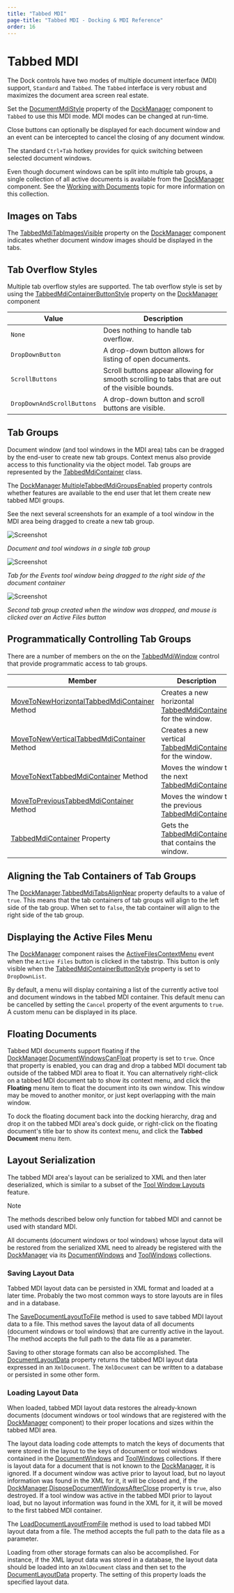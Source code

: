 ```yaml
---
title: "Tabbed MDI"
page-title: "Tabbed MDI - Docking & MDI Reference"
order: 16
---
```

# Tabbed MDI

The Dock controls have two modes of multiple document interface (MDI) support, `Standard` and `Tabbed`.  The `Tabbed` interface is very robust and maximizes the document area screen real estate.

Set the [DocumentMdiStyle](xref:ActiproSoftware.UI.WinForms.Controls.Docking.DockManager.DocumentMdiStyle) property of the [DockManager](xref:ActiproSoftware.UI.WinForms.Controls.Docking.DockManager) component to `Tabbed` to use this MDI mode.  MDI modes can be changed at run-time.

Close buttons can optionally be displayed for each document window and an event can be intercepted to cancel the closing of any document window.

The standard `Ctrl+Tab` hotkey provides for quick switching between selected document windows.

Even though document windows can be split into multiple tab groups, a single collection of all active documents is available from the [DockManager](xref:ActiproSoftware.UI.WinForms.Controls.Docking.DockManager) component.  See the [Working with Documents](working-with-documents.md) topic for more information on this collection.

## Images on Tabs

The [TabbedMdiTabImagesVisible](xref:ActiproSoftware.UI.WinForms.Controls.Docking.DockManager.TabbedMdiTabImagesVisible) property on the [DockManager](xref:ActiproSoftware.UI.WinForms.Controls.Docking.DockManager) component indicates whether document window images should be displayed in the tabs.

## Tab Overflow Styles

Multiple tab overflow styles are supported.  The tab overflow style is set by using the [TabbedMdiContainerButtonStyle](xref:ActiproSoftware.UI.WinForms.Controls.Docking.DockManager.TabbedMdiContainerButtonStyle) property on the [DockManager](xref:ActiproSoftware.UI.WinForms.Controls.Docking.DockManager) component

| Value | Description |
|-----|-----|
| `None` | Does nothing to handle tab overflow. |
| `DropDownButton` | A drop-down button allows for listing of open documents. |
| `ScrollButtons` | Scroll buttons appear allowing for smooth scrolling to tabs that are out of the visible bounds. |
| `DropDownAndScrollButtons` | A drop-down button and scroll buttons are visible. |

## Tab Groups

Document window (and tool windows in the MDI area) tabs can be dragged by the end-user to create new tab groups.  Context menus also provide access to this functionality via the object model.  Tab groups are represented by the [TabbedMdiContainer](xref:ActiproSoftware.UI.WinForms.Controls.Docking.TabbedMdiContainer) class.

The [DockManager](xref:ActiproSoftware.UI.WinForms.Controls.Docking.DockManager).[MultipleTabbedMdiGroupsEnabled](xref:ActiproSoftware.UI.WinForms.Controls.Docking.DockManager.MultipleTabbedMdiGroupsEnabled) property controls whether features are available to the end user that let them create new tabbed MDI groups.

See the next several screenshots for an example of a tool window in the MDI area being dragged to create a new tab group.

![Screenshot](images/dock-controls-tabbed-mdi.gif)

*Document and tool windows in a single tab group*

![Screenshot](images/dock-controls-tabbed-mdi2.gif)

*Tab for the Events tool window being dragged to the right side of the document container*

![Screenshot](images/dock-controls-tabbed-mdi3.gif)

*Second tab group created when the window was dropped, and mouse is clicked over an Active Files button*

## Programmatically Controlling Tab Groups

There are a number of members on the on the [TabbedMdiWindow](xref:ActiproSoftware.UI.WinForms.Controls.Docking.TabbedMdiWindow) control that provide programmatic access to tab groups.

| Member | Description |
|-----|-----|
| [MoveToNewHorizontalTabbedMdiContainer](xref:ActiproSoftware.UI.WinForms.Controls.Docking.TabbedMdiWindow.MoveToNewHorizontalTabbedMdiContainer*) Method | Creates a new horizontal [TabbedMdiContainer](xref:ActiproSoftware.UI.WinForms.Controls.Docking.TabbedMdiContainer) for the window. |
| [MoveToNewVerticalTabbedMdiContainer](xref:ActiproSoftware.UI.WinForms.Controls.Docking.TabbedMdiWindow.MoveToNewVerticalTabbedMdiContainer*) Method | Creates a new vertical [TabbedMdiContainer](xref:ActiproSoftware.UI.WinForms.Controls.Docking.TabbedMdiContainer) for the window. |
| [MoveToNextTabbedMdiContainer](xref:ActiproSoftware.UI.WinForms.Controls.Docking.TabbedMdiWindow.MoveToNextTabbedMdiContainer*) Method | Moves the window to the next [TabbedMdiContainer](xref:ActiproSoftware.UI.WinForms.Controls.Docking.TabbedMdiContainer). |
| [MoveToPreviousTabbedMdiContainer](xref:ActiproSoftware.UI.WinForms.Controls.Docking.TabbedMdiWindow.MoveToPreviousTabbedMdiContainer*) Method | Moves the window to the previous [TabbedMdiContainer](xref:ActiproSoftware.UI.WinForms.Controls.Docking.TabbedMdiContainer). |
| [TabbedMdiContainer](xref:ActiproSoftware.UI.WinForms.Controls.Docking.TabbedMdiWindow.TabbedMdiContainer) Property | Gets the [TabbedMdiContainer](xref:ActiproSoftware.UI.WinForms.Controls.Docking.TabbedMdiContainer) that contains the window. |

## Aligning the Tab Containers of Tab Groups

The [DockManager](xref:ActiproSoftware.UI.WinForms.Controls.Docking.DockManager).[TabbedMdiTabsAlignNear](xref:ActiproSoftware.UI.WinForms.Controls.Docking.DockManager.TabbedMdiTabsAlignNear) property defaults to a value of `true`.  This means that the tab containers of tab groups will align to the left side of the tab group.  When set to `false`, the tab container will align to the right side of the tab group.

## Displaying the Active Files Menu

The [DockManager](xref:ActiproSoftware.UI.WinForms.Controls.Docking.DockManager) component raises the [ActiveFilesContextMenu](xref:ActiproSoftware.UI.WinForms.Controls.Docking.DockManager.ActiveFilesContextMenu) event when the `Active Files` button is clicked in the tabstrip.  This button is only visible when the [TabbedMdiContainerButtonStyle](xref:ActiproSoftware.UI.WinForms.Controls.Docking.DockManager.TabbedMdiContainerButtonStyle) property is set to `DropDownList`.

By default, a menu will display containing a list of the currently active tool and document windows in the tabbed MDI container.  This default menu can be cancelled by setting the `Cancel` property of the event arguments to `true`.  A custom menu can be displayed in its place.

## Floating Documents

Tabbed MDI documents support floating if the [DockManager](xref:ActiproSoftware.UI.WinForms.Controls.Docking.DockManager).[DocumentWindowsCanFloat](xref:ActiproSoftware.UI.WinForms.Controls.Docking.DockManager.DocumentWindowsCanFloat) property is set to `true`.  Once that property is enabled, you can drag and drop a tabbed MDI document tab outside of the tabbed MDI area to float it.  You can alternatively right-click on a tabbed MDI document tab to show its context menu, and click the **Floating** menu item to float the document into its own window.  This window may be moved to another monitor, or just kept overlapping with the main window.

To dock the floating document back into the docking hierarchy, drag and drop it on the tabbed MDI area's dock guide, or right-click on the floating document's title bar to show its context menu, and click the **Tabbed Document** menu item.

## Layout Serialization

The tabbed MDI area's layout can be serialized to XML and then later deserialized, which is similar to a subset of the [Tool Window Layouts](tool-window-layouts.md) feature.

> [!NOTE]
> The methods described below only function for tabbed MDI and cannot be used with standard MDI.

All documents (document windows or tool windows) whose layout data will be restored from the serialized XML need to already be registered with the [DockManager](xref:ActiproSoftware.UI.WinForms.Controls.Docking.DockManager) via its [DocumentWindows](xref:ActiproSoftware.UI.WinForms.Controls.Docking.DockManager.DocumentWindows) and [ToolWindows](xref:ActiproSoftware.UI.WinForms.Controls.Docking.DockManager.ToolWindows) collections.

### Saving Layout Data

Tabbed MDI layout data can be persisted in XML format and loaded at a later time.  Probably the two most common ways to store layouts are in files and in a database.

The [SaveDocumentLayoutToFile](xref:ActiproSoftware.UI.WinForms.Controls.Docking.DockManager.SaveDocumentLayoutToFile*) method is used to save tabbed MDI layout data to a file.  This method saves the layout data of all documents (document windows or tool windows) that are currently active in the layout.  The method accepts the full path to the data file as a parameter.

Saving to other storage formats can also be accomplished.  The [DocumentLayoutData](xref:ActiproSoftware.UI.WinForms.Controls.Docking.DockManager.DocumentLayoutData) property returns the tabbed MDI layout data expressed in an `XmlDocument`.  The `XmlDocument` can be written to a database or persisted in some other form.

### Loading Layout Data

When loaded, tabbed MDI layout data restores the already-known documents (document windows or tool windows that are registered with the [DockManager](xref:ActiproSoftware.UI.WinForms.Controls.Docking.DockManager) component) to their proper locations and sizes within the tabbed MDI area.

The layout data loading code attempts to match the keys of documents that were stored in the layout to the keys of document or tool windows contained in the [DocumentWindows](xref:ActiproSoftware.UI.WinForms.Controls.Docking.DockManager.DocumentWindows) and [ToolWindows](xref:ActiproSoftware.UI.WinForms.Controls.Docking.DockManager.ToolWindows) collections.  If there is layout data for a document that is not known to the [DockManager](xref:ActiproSoftware.UI.WinForms.Controls.Docking.DockManager), it is ignored.  If a document window was active prior to layout load, but no layout information was found in the XML for it, it will be closed and, if the [DockManager](xref:ActiproSoftware.UI.WinForms.Controls.Docking.DockManager).[DisposeDocumentWindowsAfterClose](xref:ActiproSoftware.UI.WinForms.Controls.Docking.DockManager.DisposeDocumentWindowsAfterClose) property is `true`, also destroyed.  If a tool window was active in the tabbed MDI prior to layout load, but no layout information was found in the XML for it, it will be moved to the first tabbed MDI container.

The [LoadDocumentLayoutFromFile](xref:ActiproSoftware.UI.WinForms.Controls.Docking.DockManager.LoadDocumentLayoutFromFile*) method is used to load tabbed MDI layout data from a file.  The method accepts the full path to the data file as a parameter.

Loading from other storage formats can also be accomplished.  For instance, if the XML layout data was stored in a database, the layout data should be loaded into an `XmlDocument` class and then set to the [DocumentLayoutData](xref:ActiproSoftware.UI.WinForms.Controls.Docking.DockManager.DocumentLayoutData) property.  The setting of this property loads the specified layout data.
